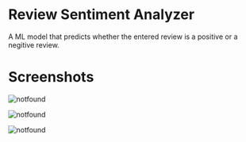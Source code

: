# Review Sentiment Analyzer

A ML model that predicts whether the entered review is a positive or a negitive review.

# Screenshots
![notfound](https://cdn.discordapp.com/attachments/1058051552738295868/1146470217078280192/download_1.png)

![notfound](https://cdn.discordapp.com/attachments/1058051552738295868/1146470217359315026/download_2.png)

![notfound](https://cdn.discordapp.com/attachments/1058051552738295868/1146470217711628348/download_3.png)
